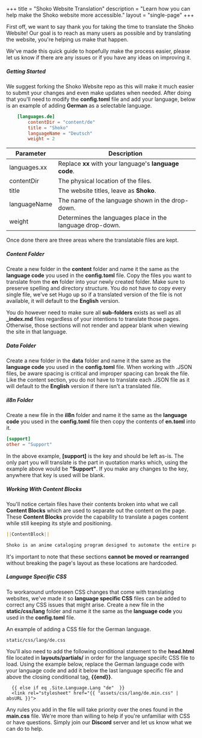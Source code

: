 +++
title = "Shoko Website Translation"
description = "Learn how you can help make the Shoko website more accessible."
layout = "single-page"
+++

First off, we want to say thank you for taking the time to translate the Shoko Website! Our goal is to reach as many users as possible and by translating the website, you're helping us make that happen. 

We've made this quick guide to hopefully make the process easier, please let us know if there are any issues or if you have any ideas on improving it. 

##### Getting Started

We suggest forking the Shoko Website repo as this will make it much easier to submit your changes and even make updates when needed. After doing that you'll need to modify the **config.toml** file and add your language, below is an example of adding **German** as a selectable language. 

```toml
	[languages.de]
		contentDir = "content/de"
		title = "Shoko"
		languageName = "Deutsch"
		weight = 2
```

<table class="table table-striped">
  <thead>
    <tr>
      <th scope="col">Parameter</th>
      <th scope="col">Description</th>
    </tr>
  </thead>
  <tbody>
    <tr>
      <td>languages.xx</td>
      <td>Replace <strong>xx</strong> with your language's <strong>language code</strong>.</td>
    </tr>
    <tr>
      <td>contentDir</td>
      <td>The physical location of the files.</td>
    </tr>
    <tr>
      <td>title</td>
      <td>The website titles, leave as <strong>Shoko</strong>.</td>
    </tr>
    <tr>
      <td>languageName</td>
      <td>The name of the language shown in the drop-down.</td>
    </tr>
    <tr>
      <td>weight</td>
      <td>Determines the languages place in the language drop-down.</td>
    </tr>
  </tbody>
</table>

Once done there are three areas where the translatable files are kept.

##### Content Folder

Create a new folder in the **content** folder and name it the same as the **language code** you used in the **config.toml** file. Copy the files you want to translate from the **en** folder into your newly created folder. Make sure to preserve spelling and directory structure. You do not have to copy every single file, we've set Hugo up so if a translated version of the file is not available, it will default to the **English** version. 

You do however need to make sure all **sub-folders** exists as well as all **_index.md** files regardless of your intentions to translate those pages. Otherwise, those sections will not render and appear blank when viewing the site in that language. 

##### Data Folder

Create a new folder in the **data** folder and name it the same as the **language code** you used in the **config.toml** file. When working with .JSON files, be aware spacing is critical and improper spacing can break the file. Like the content section, you do not have to translate each .JSON file as it will default to the **English** version if there isn't a translated file.

##### il8n Folder

Create a new file in the **il8n** folder and name it the same as the **language code** you used in the **config.toml** file then copy the contents of **en.toml** into it. 

```toml
[support]
other = "Support"
```
In the above example, **[support]** is the key and should be left as-is. The only part you will translate is the part in quotation marks which, using the example above would be **"Support"**. If you make any changes to the key, anywhere that key is used will be blank. 

##### Working With Content Blocks

You'll notice certain files have their contents broken into what we call **Content Blocks** which are used to separate out the content on the page. These **Content Blocks** provide the capability to translate a pages content while still keeping its style and positioning. 

```md
||ContentBlock||

Shoko is an anime cataloging program designed to automate the entire process of cataloging your anime collection regardless of the size and number of files in your collection. With Shoko, you'll spend more time watching and building your collection instead of organizing it.
```

It's important to note that these sections **cannot be moved or rearranged** without breaking the page's layout as these locations are hardcoded. 

##### Language Specific CSS

To workaround unforeseen CSS changes that come with translating websites, we've made it so **language specific CSS** files can be added to correct any CSS issues that might arise. Create a new file in the **static/css/lang** folder and name it the same as the **language code** you used in the **config.toml** file.

An example of adding a CSS file for the German language. 

```dir
static/css/lang/de.css
```

You'll also need to add the following conditional statement to the **head.html** file located in **layouts/partials/** in order for the language speciifc CSS file to load. Using the example below, replace the German language code with your language code and add it below the last language specific file and above the closing conditional tag, **{{end}}**. 

```hugo
  {{ else if eq .Site.Language.Lang "de"  }}
  <link rel="stylesheet" href="{{ "assets/css/lang/de.min.css" | absURL }}">
```

Any rules you add in the file will take priority over the ones found in the **main.css** file. We're more than willing to help if you're unfamiliar with CSS or have questions. Simply join our **Discord** server and let us know what we can do to help. 

